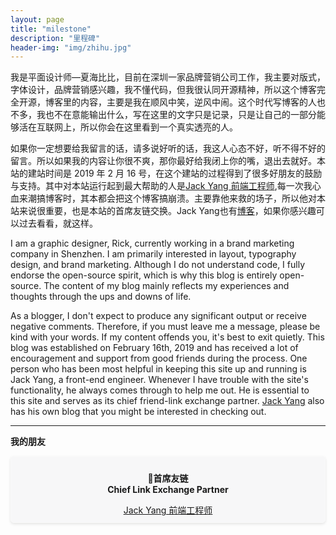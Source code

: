 ```yaml
---
layout: page
title: "milestone"
description: "里程碑"
header-img: "img/zhihu.jpg"
---
```


我是平面设计师—夏海比比，目前在深圳一家品牌营销公司工作，我主要对版式，字体设计，品牌营销感兴趣，我不懂代码，但我很认同开源精神，所以这个博客完全开源，博客里的内容，主要是我在顺风中笑，逆风中闹。这个时代写博客的人也不多，我也不在意能输出什么，写在这里的文字只是记录，只是让自己的一部分能够活在互联网上，所以你会在这里看到一个真实透亮的人。

如果你一定想要给我留言的话，请多说好听的话，我这人心态不好，听不得不好的留言。所以如果我的内容让你很不爽，那你最好给我闭上你的嘴，退出去就好。本站的建站时间是 2019 年 2 月 16 号，在这个建站的过程得到了很多好朋友的鼓励与支持。其中对本站运行起到最大帮助的人是[Jack Yang 前端工程师](http://jacklove.ddns.net:8090),每一次我心血来潮搞博客时，其本都会把这个博客搞崩溃。主要靠他来救的场子，所以他对本站来说很重要，也是本站的首席友链交换。Jack Yang也有[博客](http://jacklove.ddns.net:8090)，如果你感兴趣可以过去看看，就这样。

I am a graphic designer, Rick, currently working in a brand marketing company in Shenzhen. I am primarily interested in layout, typography design, and brand marketing. Although I do not understand code, I fully endorse the open-source spirit, which is why this blog is entirely open-source. The content of my blog mainly reflects my experiences and thoughts through the ups and downs of life. 

As a blogger, I don't expect to produce any significant output or receive negative comments. Therefore, if you must leave me a message, please be kind with your words. If my content offends you, it's best to exit quietly. This blog was established on February 16th, 2019 and has received a lot of encouragement and support from good friends during the process. One person who has been most helpful in keeping this site up and running is Jack Yang, a front-end engineer. Whenever I have trouble with the site's functionality, he always comes through to help me out. He is essential to this site and serves as its chief friend-link exchange partner. [Jack Yang](http://jacklove.ddns.net:8090) also has his own blog that you might be interested in checking out.

---

**我的朋友**
<br>

<div style="text-align: center; border: 1px solid #fafafa; padding: 10px; background-color: #f7f7f8; border-radius: 5px; box-shadow: 0 2px 4px rgba(0, 0, 0, 0.1);">
    <p><strong>🧠首席友链<br>Chief Link Exchange Partner</strong></p>
    <a href="http://jacklove.ddns.net:8090/">Jack Yang 前端工程师</a>
</div>

